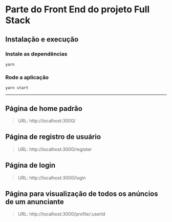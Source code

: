 # **Parte do Front End do projeto Full Stack**

## Instalação e execução

### Instale as dependências

```
yarn
```

### Rode a aplicação

```
yarn start
```

---

## Página de home padrão

> URL: http://localhost:3000/

## Página de registro de usuário

> URL: http://localhost:3000/register

## Página de login

> URL: http://localhost:3000/login

## Página para visualização de todos os anúncios de um anunciante

> URL: http://localhost:3000/profile/:userId
